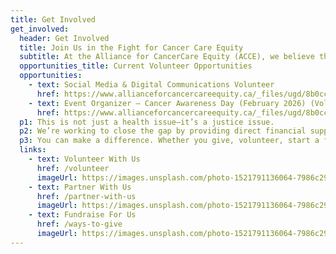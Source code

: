 ```yaml
---
title: Get Involved
get_involved:
  header: Get Involved
  title: Join Us in the Fight for Cancer Care Equity
  subtitle: At the Alliance for CancerCare Equity (ACCE), we believe that no one should be denied cancer treatment because of where they live or how much money they have. Yet every day, patients in Ghana and underserved communities in Canada are forced to choose between food, shelter, and lifesaving care.
  opportunities_title: Current Volunteer Opportunities
  opportunities:
    - text: Social Media & Digital Communications Volunteer
      href: https://www.allianceforcancercareequity.ca/_files/ugd/8b0cc2_e3229ade47174d018dc7be7cec27fcdd.pdf
    - text: Event Organizer – Cancer Awareness Day (February 2026) (Volunteer)
      href: https://www.allianceforcancercareequity.ca/_files/ugd/8b0cc2_8042ee40f1ef4b739cdd65b5f7c0c49c.pdf
  p1: This is not just a health issue—it’s a justice issue.
  p2: We’re working to close the gap by providing direct financial support for cancer treatments, raising awareness, and advocating for equitable healthcare policies. But we can’t do it alone.
  p3: You can make a difference. Whether you give, volunteer, start a fundraiser, or simply spread the word, your action can help save lives and bring dignity to those in their most vulnerable moments.
  links:
    - text: Volunteer With Us
      href: /volunteer
      imageUrl: https://images.unsplash.com/photo-1521791136064-7986c2920216?q=80&w=2369&auto=format&fit=crop&ixlib=rb-4.1.0&ixid=M3wxMjA3fDB8MHxwaG90by1wYWdlfHx8fGVufDB8fHx8fA%3D%3D
    - text: Partner With Us
      href: /partner-with-us
      imageUrl: https://images.unsplash.com/photo-1521791136064-7986c2920216?q=80&w=2369&auto=format&fit=crop&ixlib=rb-4.1.0&ixid=M3wxMjA3fDB8MHxwaG90by1wYWdlfHx8fGVufDB8fHx8fA%3D%3D
    - text: Fundraise For Us
      href: /ways-to-give
      imageUrl: https://images.unsplash.com/photo-1521791136064-7986c2920216?q=80&w=2369&auto=format&fit=crop&ixlib=rb-4.1.0&ixid=M3wxMjA3fDB8MHxwaG90by1wYWdlfHx8fGVufDB8fHx8fA%3D%3D
---
```

